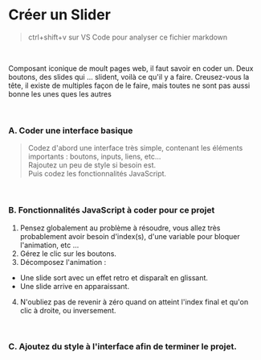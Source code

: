 # Créer un Slider

> ctrl+shift+v sur VS Code pour analyser ce fichier markdown

<br>

  Composant iconique de moult pages web, il faut savoir en coder un.
  Deux boutons, des slides qui ... slident, voilà ce qu'il y a faire.
  Creusez-vous la tête, il existe de multiples façon de le faire, mais toutes ne sont pas aussi bonne les unes ques les autres

<br>

### A. Coder une interface basique
> Codez d'abord une interface très simple, contenant les éléments importants : boutons, inputs, liens, etc... <br>
> Rajoutez un peu de style si besoin est. 
> <br>
> Puis codez les fonctionnalités JavaScript.
> 
<br>

### B. Fonctionnalités JavaScript à coder pour ce projet

1. Pensez globalement au problème à résoudre, vous allez très probablement avoir besoin d'index(s), d'une variable pour bloquer l'animation, etc ...
2. Gérez le clic sur les boutons.
3. Décomposez l'animation : 
- Une slide sort avec un effet retro et disparaît en glissant.
- Une slide arrive en apparaissant.
4. N'oubliez pas de revenir à zéro quand on atteint l'index final et qu'on clic à droite, ou inversement.
  


<br>

### C. Ajoutez du style à l'interface afin de terminer le projet.
